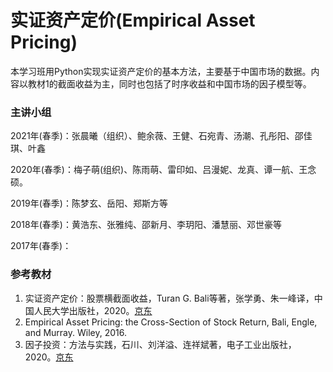 # 实证资产定价(Empirical Asset Pricing)

本学习班用Python实现实证资产定价的基本方法，主要基于中国市场的数据。内容以教材1的截面收益为主，同时也包括了时序收益和中国市场的因子模型等。



### 主讲小组

2021年(春季)：张晨曦（组织）、鲍余薇、王健、石宛青、汤潮、孔彤阳、邵佳琪、叶鑫

2020年(春季)：梅子萌(组织)、陈雨萌、雷印如、吕漫妮、龙真、谭一航、王念硕。

2019年(春季)：陈梦玄、岳阳、郑斯方等

2018年(春季)：黄浩东、张雅纯、邵新月、李玥阳、潘慧丽、邓世豪等

2017年(春季)：

### 参考教材

1. 实证资产定价：股票横截面收益，Turan G. Bali等著，张学勇、朱一峰译，中国人民大学出版社，2020。[京东](https://item.jd.com/12616137.html)
2. Empirical Asset Pricing: the Cross-Section of Stock Return, Bali, Engle, and Murray. Wiley, 2016.
3. 因子投资：方法与实践，石川、刘洋溢、连祥斌著，电子工业出版社，2020。[京东](https://item.jd.com/12961106.html)


